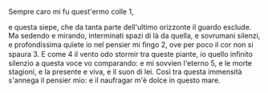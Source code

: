 Sempre caro mi fu quest'ermo colle 1,

e questa siepe, che da tanta parte
dell'ultimo orizzonte il guardo esclude.
Ma sedendo e mirando, interminati
spazi di là da quella, e sovrumani
silenzi, e profondissima quïete
io nel pensier mi ﬁngo 2, ove per poco
il cor non si spaura 3. E come 4 il vento
odo stormir tra queste piante, io quello
inﬁnito silenzio a questa voce
vo comparando: e mi sovvien l'eterno 5,
e le morte stagioni, e la presente
e viva, e il suon di lei. Così tra questa
immensità s'annega il pensier mio:
e il naufragar m'è dolce in questo mare.


<!---
TortaSaker/TortaSaker is a ✨ special ✨ repository because its `README.md` (this file) appears on your GitHub profile.
You can click the Preview link to take a look at your changes.
--->
